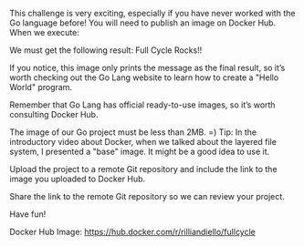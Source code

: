This challenge is very exciting, especially if you have never worked with the Go language before!
You will need to publish an image on Docker Hub. When we execute:

We must get the following result: Full Cycle Rocks!!

If you notice, this image only prints the message as the final result, so it’s worth checking out the Go Lang website to learn how to create a "Hello World" program.

Remember that Go Lang has official ready-to-use images, so it’s worth consulting Docker Hub.

The image of our Go project must be less than 2MB. =)
Tip: In the introductory video about Docker, when we talked about the layered file system, I presented a "base" image. It might be a good idea to use it.

Upload the project to a remote Git repository and include the link to the image you uploaded to Docker Hub.

Share the link to the remote Git repository so we can review your project.

Have fun!

Docker Hub Image:
https://hub.docker.com/r/rilliandiello/fullcycle
